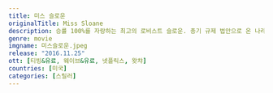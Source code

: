 ```yaml
---
title: 미스 슬로운
originalTitle: Miss Sloane
description: 승률 100%를 자랑하는 최고의 로비스트 슬로운. 총기 규제 법안으로 온 나라가 떠들썩한 가운데, 자신의 신념에 따라 모두가 포기한 싸움에 뛰어들게 된다. 승리를 위해서라면 수단과 방법을 가리지 않는 슬로운은 뛰어난 전략으로 한 번도 굴복한 적 없는 거대 권력에 맞서지만, 동시에 자신과 주변 사람 모두를 위험에 빠트리게 되는데…
genre: movie
imgname: 미스슬로운.jpeg
release: "2016.11.25"
ott: [티빙&유료, 웨이브&유료, 넷플릭스, 왓챠]
countries: [미국]
categories: [스릴러]
---
```

